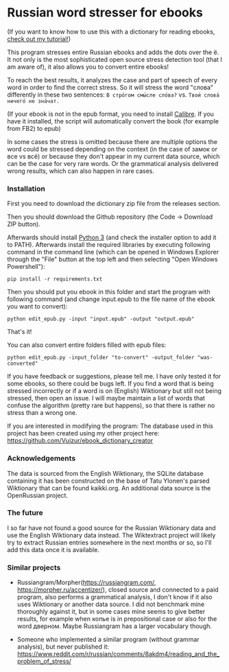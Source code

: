 # Russian word stresser for ebooks

(If you want to know how to use this with a dictionary for reading ebooks, [check out my tutorial!](https://github.com/Vuizur/add-stress-to-epub/wiki/How-to-read-books-in-Russian-with-stress-marks-and-interactive-dictionary-lookup))

This program stresses entire Russian ebooks and adds the dots over the ё. It not only is the most sophisticated open source stress detection tool (that I am aware of), it also allows you to convert entire ebooks!

To reach the best results, it analyzes the case and part of speech of every word in order to find the correct stress. So it will stress the word "слова" differently in these two sentences: `В стро́гом смы́сле сло́ва?` vs. `Твои́ слова́ ничего́ не зна́чат.`

(If your ebook is not in the epub format, you need to install [Calibre](https://calibre-ebook.com/). If you have it installed, the script will automatically convert the book (for example from FB2) to epub)

In some cases the stress is omitted because there are multiple options the word could be stressed depending on the context (in the case of замок or все vs всё) or because they don't appear in my current data source, which can be the case for very rare words. Or the grammatical analysis delivered wrong results, which can also happen in rare cases.


### Installation

First you need to download the dictionary zip file from the releases section.

Then you should download the Github repository (the Code -> Download ZIP button).

Afterwards should install [Python 3](https://www.python.org/downloads/) (and check the installer option to add it to PATH). Afterwards install the required libraries by executing following command in the command line (which can be opened in Windows Explorer through the "File" button at the top left and then selecting "Open Windows Powershell"):

```
pip install -r requirements.txt
```

Then you should put you ebook in this folder and start the program with following command (and change input.epub to the file name of the ebook you want to convert):

```
python edit_epub.py -input "input.epub" -output "output.epub"
```

That's it!

You can also convert entire folders filled with epub files:
```
python edit_epub.py -input_folder "to-convert" -output_folder "was-converted"
```
If you have feedback or suggestions, please tell me. I have only tested it for some ebooks, so there could be bugs left. If you find a word that is being stressed incorrectly or if a word is on (English) Wiktionary but still not being stressed, then open an issue. I will maybe maintain a list of words that confuse the algorithm (pretty rare but happens), so that there is rather no stress than a wrong one.

If you are interested in modifying the program: The database used in this project has been created using my other project here: https://github.com/Vuizur/ebook_dictionary_creator 
### Acknowledgements
The data is sourced from the English Wiktionary, the SQLite database containing it has been constructed on the base of Tatu Ylonen's parsed Wiktionary that can be found kaikki.org. An additional data source is the OpenRussian project.

### The future
I so far have not found a good source for the Russian Wiktionary data and use the English Wiktionary data instead. The Wiktextract project will likely try to extract Russian entries somewhere in the next months or so, so I'll add this data once it is available.

### Similar projects

* Russiangram/Morpher(https://russiangram.com/, https://morpher.ru/accentizer/), closed source and connected to a paid program, also performs a grammatical analysis, I don't know if it also uses Wiktionary or another data source. I did not benchmark mine thoroughly against it, but in some cases mine seems to give better results, for example when копье is in prepositional case or also for the word дверном. Maybe Russiangram has a larger vocabulary though.

* Someone who implemented a similar program (without grammar analysis), but never published it: https://www.reddit.com/r/russian/comments/8akdm4/reading_and_the_problem_of_stress/ 
